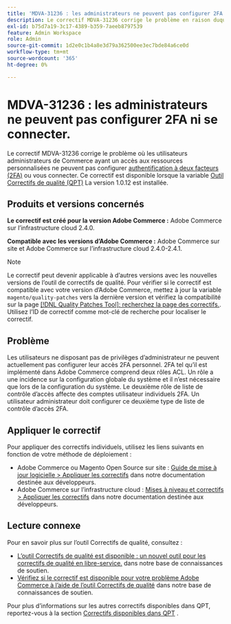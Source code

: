 ```yaml
---
title: 'MDVA-31236 : les administrateurs ne peuvent pas configurer 2FA ou se connecter'
description: Le correctif MDVA-31236 corrige le problème en raison duquel les utilisateurs administrateurs de Commerce ayant un accès aux ressources personnalisées ne peuvent pas configurer [authentification à deux facteurs (2FA)](https://docs.magento.com/user-guide/stores/security-two-factor-authentication.html) ni se connecter. Ce correctif est disponible lorsque l’[outil de correctifs de qualité (QPT)](/help/announcements/adobe-commerce-announcements/magento-quality-patches-released-new-tool-to-self-serve-quality-patches.md) 1.0.12 est installé.
exl-id: b75d7a19-3c17-4389-b359-7aeeb8797539
feature: Admin Workspace
role: Admin
source-git-commit: 1d2e0c1b4a8e3d79a362500ee3ec7bde84a6ce0d
workflow-type: tm+mt
source-wordcount: '365'
ht-degree: 0%

---
```


# MDVA-31236 : les administrateurs ne peuvent pas configurer 2FA ni se connecter.

Le correctif MDVA-31236 corrige le problème où les utilisateurs administrateurs de Commerce ayant un accès aux ressources personnalisées ne peuvent pas configurer [authentification à deux facteurs (2FA)](https://docs.magento.com/user-guide/stores/security-two-factor-authentication.html) ou vous connecter. Ce correctif est disponible lorsque la variable [Outil Correctifs de qualité (QPT)](/help/announcements/adobe-commerce-announcements/magento-quality-patches-released-new-tool-to-self-serve-quality-patches.md) La version 1.0.12 est installée.

## Produits et versions concernés

**Le correctif est créé pour la version Adobe Commerce :** Adobe Commerce sur l’infrastructure cloud 2.4.0.

**Compatible avec les versions d’Adobe Commerce :** Adobe Commerce sur site et Adobe Commerce sur l’infrastructure cloud 2.4.0-2.4.1.

>[!NOTE]
>
>Le correctif peut devenir applicable à d’autres versions avec les nouvelles versions de l’outil de correctifs de qualité. Pour vérifier si le correctif est compatible avec votre version d’Adobe Commerce, mettez à jour la variable `magento/quality-patches` vers la dernière version et vérifiez la compatibilité sur la page [[!DNL Quality Patches Tool]: recherchez la page des correctifs.](https://devdocs.magento.com/quality-patches/tool.html#patch-grid). Utilisez l’ID de correctif comme mot-clé de recherche pour localiser le correctif.

## Problème

Les utilisateurs ne disposant pas de privilèges d’administrateur ne peuvent actuellement pas configurer leur accès 2FA personnel. 2FA tel qu’il est implémenté dans Adobe Commerce comprend deux rôles ACL. Un rôle a une incidence sur la configuration globale du système et il n’est nécessaire que lors de la configuration du système. Le deuxième rôle de liste de contrôle d’accès affecte des comptes utilisateur individuels 2FA. Un utilisateur administrateur doit configurer ce deuxième type de liste de contrôle d’accès 2FA.

## Appliquer le correctif

Pour appliquer des correctifs individuels, utilisez les liens suivants en fonction de votre méthode de déploiement :

* Adobe Commerce ou Magento Open Source sur site : [Guide de mise à jour logicielle > Appliquer les correctifs](https://devdocs.magento.com/guides/v2.4/comp-mgr/patching/mqp.html) dans notre documentation destinée aux développeurs.
* Adobe Commerce sur l’infrastructure cloud : [Mises à niveau et correctifs > Appliquer les correctifs](https://devdocs.magento.com/cloud/project/project-patch.html) dans notre documentation destinée aux développeurs.

## Lecture connexe

Pour en savoir plus sur l’outil Correctifs de qualité, consultez :

* [L’outil Correctifs de qualité est disponible : un nouvel outil pour les correctifs de qualité en libre-service.](/help/announcements/adobe-commerce-announcements/magento-quality-patches-released-new-tool-to-self-serve-quality-patches.md) dans notre base de connaissances de soutien.
* [Vérifiez si le correctif est disponible pour votre problème Adobe Commerce à l’aide de l’outil Correctifs de qualité](/help/support-tools/patches-available-in-qpt-tool/check-patch-for-magento-issue-with-magento-quality-patches.md) dans notre base de connaissances de soutien.

Pour plus d’informations sur les autres correctifs disponibles dans QPT, reportez-vous à la section [Correctifs disponibles dans QPT](https://support.magento.com/hc/en-us/sections/360010506631-Patches-available-in-MQP-tool-) .
